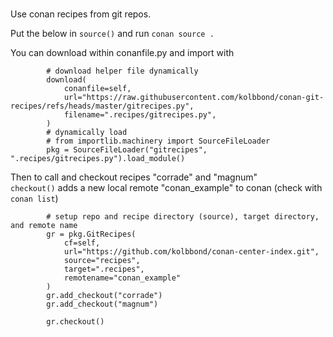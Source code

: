 # 

Use conan recipes from git repos.

Put the below in `source()` and run `conan source .` 

You can download within conanfile.py and import with 

```
        # download helper file dynamically  
        download(  
            conanfile=self,  
            url="https://raw.githubusercontent.com/kolbbond/conan-git-recipes/refs/heads/master/gitrecipes.py",  
            filename=".recipes/gitrecipes.py",  
        )  
        # dynamically load  
        # from importlib.machinery import SourceFileLoader  
        pkg = SourceFileLoader("gitrecipes", ".recipes/gitrecipes.py").load_module()  
```

Then to call and checkout recipes "corrade" and "magnum"  
`checkout()` adds a new local remote "conan_example" to conan (check with `conan list`)

``` 
        # setup repo and recipe directory (source), target directory, and remote name
        gr = pkg.GitRecipes(  
            cf=self,  
            url="https://github.com/kolbbond/conan-center-index.git",  
            source="recipes",  
            target=".recipes",  
            remotename="conan_example"
        )  
        gr.add_checkout("corrade")  
        gr.add_checkout("magnum")  

        gr.checkout()  
```

